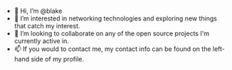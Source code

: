 - 👋 Hi, I’m @blake
- 👀 I’m interested in networking technologies and exploring new things that catch my interest.
- 💞️ I’m looking to collaborate on any of the open source projects I'm currently active in.
- 📫 If you would to contact me, my contact info can be found on the left-hand side of my profile.

<!---
blake/blake is a ✨ special ✨ repository because its `README.md` (this file) appears on your GitHub profile.
You can click the Preview link to take a look at your changes.
--->
